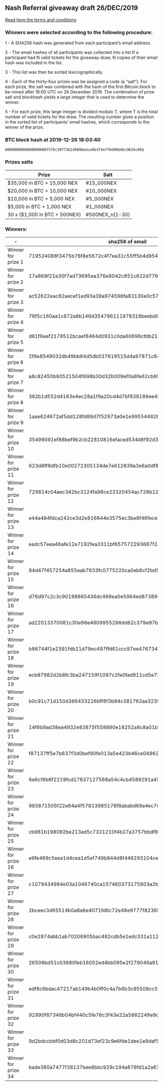 ## Nash Referral giveaway draft 26/DEC/2019

[Read here the terms and conditions](https://nash.io/pdfs/Nash_Referral_Giveaway_T&C.pdf)

### Winners were selected according to the following procedure:

1 - A SHA256 hash was generated from each participant’s email address.

2 - The email hashes of all participants was collected into a list.If a participant had N valid tickets for the giveaway draw, N copies of their email hash was included in the list.

3 - This list was then be sorted lexicographically.

4 - Each of the thirty-four prizes was be assigned a code (a “salt”). For each prize, the salt was combined with the hash of the first Bitcoin block to be mined after 18:00 UTC on 26 December 2019. The combination of prize salt and blockhash yields a large integer that is used to determine the winner.

5 - For each prize, this large integer is divided modulo T, where T is the total number of valid tickets for the draw. The resulting number gives a position in the sorted list of participants’ email hashes, which corresponds to the winner of the prize.

### BTC block hash at 2019-12-26 18:03:40
`0000000000000000000f578c397736149098edce9b374eff6d90b6bc9634c05b`

### Prizes salts

| Prize                          | Salt            |
| ------------------------------ | --------------- |
| \$35,000 in BTC + 15,000 NEX   | #15_000NEX      |
| \$20,000 in BTC + 10,000 NEX   | #10_000NEX      |
| \$10,000 in BTC + 5,000 NEX    | #5_000NEX       |
| \$5,000 in BTC + 1,000 NEX     | #1_000NEX       |
| 30 x (\$1,000 in BTC + 500NEX) | #500NEX\_n{1-30} |


### Winners:

| -                   | sha256 of email                                                  |
| ------------------- | ---------------------------------------------------------------- |
| Winner for prize 1  | 719524088f3475b76f8e5672c4f7ea31c55ff5b4d9545c4a432b3208a0532bdc |
| Winner for prize 2  | 17a868f21e30f7ad73695ea376e6042c851c622d77689252f7006299df69fe3e |
| Winner for prize 3  | ac52622eac82aecef1ed93a39a974596fa83130e0c578d615037489b978ef398 |
| Winner for prize 4  | 78f5c160aa1c672a8b146d354786111978318beebd90e2ed916edf20c098169d |
| Winner for prize 5  | d81f6eef2178512bcaef8464d0931c0da60696cfdb210237afe1c68403f7cc38 |
| Winner for prize 6  | 2f6e8549032db49bb64d5db037619515d4a97871c6425d4f88591990115062af |
| Winner for prize 7  | a8c82450b90521504f698b30d32b009ef0a8fe62cb69106fa9916e618baface8 |
| Winner for prize 8  | 382b1d552d4163e4ec28a1f9a20cd4d7bf838188ee4bbf26743192fd07ca152c |
| Winner for prize 9  | 1aae624672af5dd128fd89d7f52973a0e1e99554482be986872d91d77bfba17e |
| Winner for prize 10 | 35498091ef88bef9b2cb22810816efaced534d8f92d31c9452eeb023c8381984 |
| Winner for prize 11 | 623d8ff8dfb10e00272305134de7e612839a3e6a0df8bbdd163f9423a8be1e52 |
| Winner for prize 12 | 729814c04aec342bc3124fa98ce23320454ac728b1294abc1e59f664893aa238 |
| Winner for prize 13 | e44a484fdca242ce3d2e816644e3575ec3be8f46fece7043a6924a07adb3396e |
| Winner for prize 14 | eadc57eea46afe12e7192fea3311bf657572293687f2460f4fff11b0ea8ca726 |
| Winner for prize 15 | 84d47f457254a855eab7633fc0775220ca0eb6cf2bd5c37c845d9a49ca16a33e |
| Winner for prize 16 | d76d97c2c3c90198865436dc499ea0e5964ed873894c56be5dc37e904e1c7a22 |
| Winner for prize 17 | ad22013370081c30e96e4809955298dd62c379e97b9564b0d13274763dde5694 |
| Winner for prize 18 | b86744f1e2391fdb21d79ec497ffd61ccc97ee4767347fad7506b2722e953499 |
| Winner for prize 19 | ecb87982d2b8fc3ba247159f1097c2fe0fad911cd5e7226971c3060e2386b024 |
| Winner for prize 20 | b0c91c71d150d366433216bff8f3b84c381762aa32392ed0ecf4f3d07e4e3174 |
| Winner for prize 21 | 14f6b9ad38ea4932e83875f558890e18252a8c8a01b0b6242a4ef0cd6481390d |
| Winner for prize 22 | f87137ff5e7b637f3d0bef90fe013a5e423b46ce04962efe9c7470614becbbe5 |
| Winner for prize 23 | 6e6cf6b6f2219fcd17637127568a54c4cb4589291a45da0b9fb3e0ef99839c65 |
| Winner for prize 24 | 985871505f22e64a4f57813985178f8ababd69a4ec7cf230692dd230cce0c360 |
| Winner for prize 25 | cb961b198092be213ad5c7331210f4b27a3757bbdf8bbe9352d0c5ae799dcbe8 |
| Winner for prize 26 | e9fe469c5eea1d4cea1d5ef749b844d8f446293104ceeddadc0d58bc38f0ea60 |
| Winner for prize 27 | c1079434984e03a1046740ca157460373175803a2b4890e4e8f70e968c2432b9 |
| Winner for prize 28 | 2bceec3d65514b0a8a6e4071fd6c72e48e9777f823657de65f1036a5a555b7a4 |
| Winner for prize 29 | c0e2874abb1ab70206905bac482cdb5e1edc331a11286437d5ab7ef37622bc26 |
| Winner for prize 30 | 26506bd51c03980feb16052ed4bb095e2f278046a918eacb7b121b0c893192cf |
| Winner for prize 31 | edf8c6bdac47217ab149b4b0ff0c4a7b6b3c95508cc5f8f71bb7d33dcf1df1cc |
| Winner for prize 32 | 92990f87346b04bf440c5fe76c3f43e22a5882249e9ce967f4c1d2c33262d5b6 |
| Winner for prize 33 | 9d2bdccbbf0d03d8c201d73ef23c9e6fde1dee1e9daf5cf7476c508cd7cd167f |
| Winner for prize 34 | bade380a7477f38137bee8bbc929c194a878fd1a2a61b4c70075018aac655d02 |
